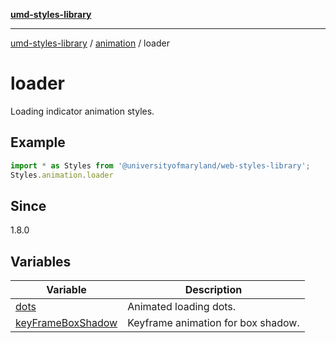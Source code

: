 [**umd-styles-library**](../../../README.md)

***

[umd-styles-library](../../../modules.md) / [animation](../../README.md) / loader

# loader

Loading indicator animation styles.

## Example

```typescript
import * as Styles from '@universityofmaryland/web-styles-library';
Styles.animation.loader
```

## Since

1.8.0

## Variables

| Variable | Description |
| ------ | ------ |
| [dots](variables/dots.md) | Animated loading dots. |
| [keyFrameBoxShadow](variables/keyFrameBoxShadow.md) | Keyframe animation for box shadow. |
